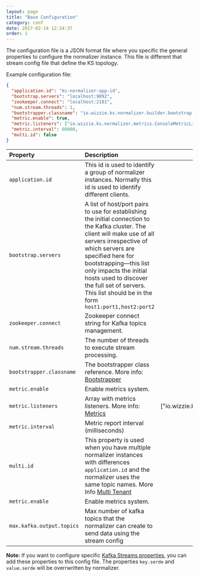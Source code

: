 ```yaml
---
layout: page
title: "Base Configuration"
category: conf
date: 2017-02-14 12:24:37
order: 1
---
```


The configuration file is a JSON format file where you specific the general properties to configure the normalizer instance. This file is different that stream config file that define the KS topology.

Example configuration file:

```json
{
  "application.id": "ks-normalizer-app-id",
  "bootstrap.servers": "localhost:9092",
  "zookeeper.connect": "localhost:2181",
  "num.stream.threads": 1,
  "bootstrapper.classname": "io.wizzie.ks.normalizer.builder.bootstrap.KafkaBootstrapper",
  "metric.enable": true,
  "metric.listeners": ["io.wizzie.ks.normalizer.metrics.ConsoleMetricListener"],
  "metric.interval": 60000,
  "multi.id": false
}
```

| Property     | Description     |  Default Value|
| :------------- | :-------------  |   :-------------:   |
| `application.id`      | This id is used to identify a group of normalizer instances. Normally this id is used to identify different clients.      |  - |
| `bootstrap.servers`      | A list of host/port pairs to use for establishing the initial connection to the Kafka cluster. The client will make use of all servers irrespective of which servers are specified here for bootstrapping—this list only impacts the initial hosts used to discover the full set of servers. This list should be in the form `host1:port1,host2:port2`      | - |
| `zookeeper.connect`      | Zookeeper connect string for Kafka topics management.      | - |
| `num.stream.threads`      | The number of threads to execute stream processing.      | 1 |
| `bootstrapper.classname`      | The bootstrapper class reference. More info: [Bootstrapper](https://github.com/wizzie-io/normalizer/wiki/Bootstrapper)       | - |
| `metric.enable`      | Enable metrics system.      | false |
| `metric.listeners`      | Array with metrics listeners. More info: [Metrics](https://github.com/wizzie-io/normalizer/wiki/Metrics)      | ["io.wizzie.ks.normalizer.metrics.ConsoleMetricListener"] |
| `metric.interval`      | Metric report interval (milliseconds)      |  60000 |
| `multi.id`      | This property is used when you have multiple normalizer instances with differences `application.id` and the normalizer uses the same topic names. More Info [Multi Tenant](https://github.com/wizzie-io/normalizer/wiki/Multi-Tenant)      |  false |
| `metric.enable`      | Enable metrics system.      | false |
| `max.kafka.output.topics` | Max number of kafka topics that the normalizer can create to send data using the stream config | Integer.MAX_VALUE |

**Note:** If you want to configure specific [Kafka Streams properties](http://kafka.apache.org/documentation#streamsconfigs), you can add these properties to this config file. The properties `key.serde` and `value.serde` will be overrwritten by normalizer.
